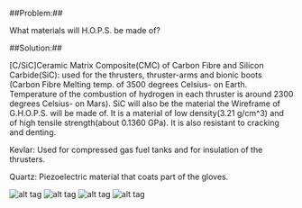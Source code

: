 ##Problem:##

What materials will H.O.P.S. be made of?

##Solution:##

[C/SiC]Ceramic Matrix Composite(CMC) of Carbon Fibre and Silicon Carbide(SiC): used for the thrusters, thruster-arms and bionic boots
(Carbon Fibre Melting temp. of 3500 degrees Celsius- on Earth. Temperature of the
combustion of hydrogen in each thruster is around 2300 degrees Celsius-
on Mars). SiC will also be the material the Wireframe of G.H.O.P.S. will be made of. It is a material of low density(3.21 g/cm^3) and of high tensile strength(about 0.1360 GPa). It is also resistant to cracking and denting.


Kevlar: Used for compressed gas fuel tanks and for insulation of the
thrusters.

Quartz: Piezoelectric material that coats part of the gloves.

![alt tag](http://i.imgur.com/YsyCLK0.jpg)
![alt tag](http://i.imgur.com/cUKRSuy.jpg)
![alt tag](http://i.imgur.com/HaxxL4J.jpg)
![alt tag](http://i.imgur.com/HFpgMBB.jpg)
